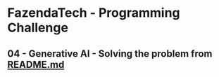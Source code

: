 # FazendaTech - Programming Challenge

## 04 - Generative AI - Solving the problem from [README.md](README.md)